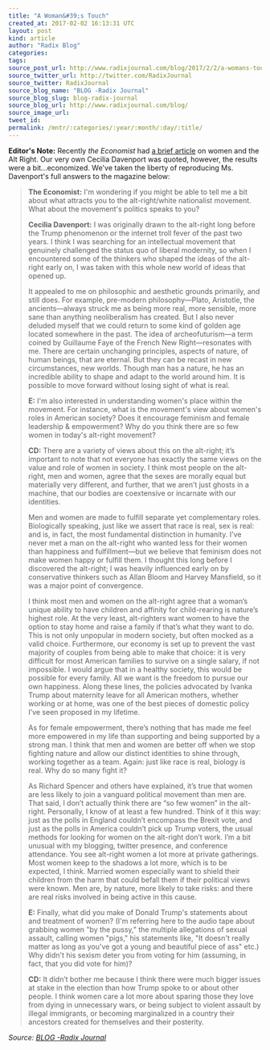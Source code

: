 ```yaml
---
title: "A Woman&#39;s Touch"
created_at: 2017-02-02 16:13:31 UTC
layout: post
kind: article
author: "Radix Blog"
categories: 
tags: 
source_post_url: http://www.radixjournal.com/blog/2017/2/2/a-womans-touch
source_twitter_url: http://twitter.com/RadixJournal
source_twitter: RadixJournal
source_blog_name: "BLOG -Radix Journal"
source_blog_slug: blog-radix-journal
source_blog_url: http://www.radixjournal.com/blog/
source_image_url: 
tweet_id:
permalink: /mntr/:categories/:year/:month/:day/:title/
---
```

<p><strong>Editor's Note:</strong> Recently <em>the Economist</em> had <a href="http://www.economist.com/blogs/democracyinamerica/2017/02/no-women-s-march">a brief article</a> on women and the Alt Right. Our very own Cecilia Davenport was quoted, however, the results were a bit...economized. We've taken the liberty of reproducing Ms. Davenport's full answers to the magazine below:</p>
<blockquote>
<p><strong>The Economist:</strong> I'm wondering if you might be able to tell me a bit about what attracts you to the alt-right/white nationalist movement. What about the movement's politics speaks to you? </p>
<p><strong>Cecilia Davenport:</strong> I was originally drawn to the alt-right long before the Trump phenomenon or the internet troll fever of the past two years. I think I was searching for an intellectual movement that genuinely challenged the status quo of liberal modernity, so when I encountered some of the thinkers who shaped the ideas of the alt-right early on, I was taken with this whole new world of ideas that opened up.</p>
<p>It appealed to me on philosophic and aesthetic grounds primarily, and still does. For example, pre-modern philosophy—Plato, Aristotle, the ancients—always struck me as being more real, more sensible, more sane than anything neoliberalism has created. But I also never deluded myself that we could return to some kind of golden age located somewhere in the past. The idea of archeofuturism—a term coined by Guillaume Faye of the French New Right—resonates with me. There are certain unchanging principles, aspects of nature, of human beings, that are eternal. But they can be recast in new circumstances, new worlds. Though man has a nature, he has an incredible ability to shape and adapt to the world around him. It is possible to move forward without losing sight of what is real.  </p>
<p><strong>E:</strong> I'm also interested in understanding women's place within the movement. For instance, what is the movement's view about women's roles in American society? Does it encourage feminism and female leadership &amp; empowerment? Why do you think there are so few women in today's alt-right movement? </p>
<p><strong>CD:</strong> There are a variety of views about this on the alt-right; it’s important to note that not everyone has exactly the same views on the value and role of women in society. I think most people on the alt-right, men and women, agree that the sexes are morally equal but materially very different, and further, that we aren’t just ghosts in a machine, that our bodies are coextensive or incarnate with our identities.</p>
<p>Men and women are made to fulfill separate yet complementary roles. Biologically speaking, just like we assert that race is real, sex is real: and is, in fact, the most fundamental distinction in humanity. I’ve never met a man on the alt-right who wanted less for their women than happiness and fulfillment—but we believe that feminism does not make women happy or fulfill them. I thought this long before I discovered the alt-right; I was heavily influenced early on by conservative thinkers such as Allan Bloom and Harvey Mansfield, so it was a major point of convergence. </p>
<p>I think most men and women on the alt-right agree that a woman’s unique ability to have children and affinity for child-rearing is nature’s highest role. At the very least, alt-righters want women to have the option to stay home and raise a family if that’s what they want to do. This is not only unpopular in modern society, but often mocked as a valid choice. Furthermore, our economy is set up to prevent the vast majority of couples from being able to make that choice: it is very difficult for most American families to survive on a single salary, if not impossible. I would argue that in a healthy society, this would be possible for every family. All we want is the freedom to pursue our own happiness. Along these lines, the policies advocated by Ivanka Trump about maternity leave for all American mothers, whether working or at home, was one of the best pieces of domestic policy I’ve seen proposed in my lifetime.</p>
<p>As for female empowerment, there’s nothing that has made me feel more empowered in my life than supporting and being supported by a strong man. I think that men and women are better off when we stop fighting nature and allow our distinct identities to shine through, working together as a team. Again: just like race is real, biology is real. Why do so many fight it?</p>
<p>As Richard Spencer and others have explained, it’s true that women are less likely to join a vanguard political movement than men are. That said, I don’t actually think there are “so few women” in the alt-right. Personally, I know of at least a few hundred. Think of it this way: just as the polls in England couldn’t encompass the Brexit vote, and just as the polls in America couldn’t pick up Trump voters, the usual methods for looking for women on the alt-right don’t work. I’m a bit unusual with my blogging, twitter presence, and conference attendance. You see alt-right women a lot more at private gatherings. Most women keep to the shadows a lot more, which is to be expected, I think. Married women especially want to shield their children from the harm that could befall them if their political views were known. Men are, by nature, more likely to take risks: and there are real risks involved in being active in this cause. </p>
<p><strong>E:</strong> Finally, what did you make of Donald Trump's statements about and treatment of women? (I'm referring here to the audio tape about grabbing women "by the pussy," the multiple allegations of sexual assault, calling women "pigs," his statements like, "It doesn't really matter as long as you've got a young and beautiful piece of ass" etc.) Why didn't his sexism deter you from voting for him (assuming, in fact, that you did vote for him)? </p>
<p><strong>CD:</strong> It didn’t bother me because I think there were much bigger issues at stake in the election than how Trump spoke to or about other people. I think women care a lot more about sparing those they love from dying in unnecessary wars, or being subject to violent assault by illegal immigrants, or becoming marginalized in a country their ancestors created for themselves and their posterity. </p>
</blockquote><div class="">
    <i>Source: <a href="http://www.radixjournal.com/blog/">BLOG -Radix Journal</a></i>
</div>
